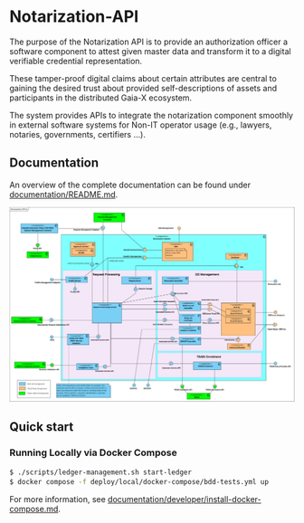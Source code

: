 # Notarization-API

The purpose of the Notarization API is to provide an authorization officer a software component to attest given master data and transform it to a digital verifiable credential representation.

These tamper-proof digital claims about certain attributes are central to gaining the desired trust about provided self-descriptions of assets and participants in the distributed Gaia-X ecosystem.

The system provides APIs to integrate the notarization component smoothly in external software systems for Non-IT operator usage (e.g., lawyers, notaries, governments, certifiers ...).

## Documentation

An overview of the complete documentation can be found under [documentation/README.md](documentation/README.md).

![Notarization API Overview](./Notarization-API-overview.png)

## Quick start

### Running Locally via Docker Compose

```bash
$ ./scripts/ledger-management.sh start-ledger
$ docker compose -f deploy/local/docker-compose/bdd-tests.yml up
```

For more information, see [documentation/developer/install-docker-compose.md](./documentation/developer/install-docker-compose.md).
